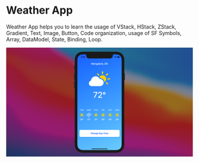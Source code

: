 # Weather App

Weather App helps you to learn the usage of VStack, HStack, ZStack, Gradient, Text, Image, Button, Code organization, usage of SF Symbols, Array, DataModel, State, Binding, Loop.

![alt text](thumbnail.png)
